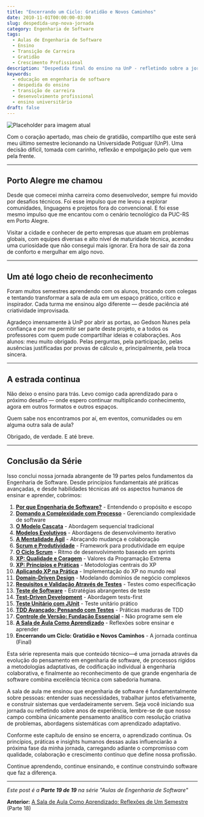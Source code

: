 ```yaml
---
title: "Encerrando um Ciclo: Gratidão e Novos Caminhos"
date: 2010-11-01T00:00:00-03:00
slug: despedida-unp-nova-jornada
category: Engenharia de Software
tags:
  - Aulas de Engenharia de Software
  - Ensino
  - Transição de Carreira
  - Gratidão
  - Crescimento Profissional
description: "Despedida final do ensino na UnP - refletindo sobre a jornada e seguindo para novos desafios em Porto Alegre."
keywords:
  - educação em engenharia de software
  - despedida do ensino
  - transição de carreira
  - desenvolvimento profissional
  - ensino universitário
draft: false
---
```


![Placeholder para imagem atual](caminho/para/imagem-placeholder.jpeg)

Com o coração apertado, mas cheio de gratidão, compartilho que este será meu último semestre lecionando na Universidade Potiguar (UnP). Uma decisão difícil, tomada com carinho, reflexão e empolgação pelo que vem pela frente.

---

## Porto Alegre me chamou

Desde que comecei minha carreira como desenvolvedor, sempre fui movido por desafios técnicos. Foi esse impulso que me levou a explorar comunidades, linguagens e projetos fora do convencional. E foi esse mesmo impulso que me encantou com o cenário tecnológico da PUC-RS em Porto Alegre.

Visitar a cidade e conhecer de perto empresas que atuam em problemas globais, com equipes diversas e alto nível de maturidade técnica, acendeu uma curiosidade que não consegui mais ignorar. Era hora de sair da zona de conforto e mergulhar em algo novo.

---

## Um até logo cheio de reconhecimento

Foram muitos semestres aprendendo com os alunos, trocando com colegas e tentando transformar a sala de aula em um espaço prático, crítico e inspirador. Cada turma me ensinou algo diferente — desde paciência até criatividade improvisada.

Agradeço imensamente à UnP por abrir as portas, ao Gedson Nunes pela confiança e por me permitir ser parte deste projeto, e a todos os professores com quem pude compartilhar ideias e colaborações. Aos alunos: meu muito obrigado. Pelas perguntas, pela participação, pelas ausências justificadas por provas de cálculo e, principalmente, pela troca sincera.

---

## A estrada continua

Não deixo o ensino para trás. Levo comigo cada aprendizado para o próximo desafio — onde espero continuar multiplicando conhecimento, agora em outros formatos e outros espaços.

Quem sabe nos encontramos por aí, em eventos, comunidades ou em alguma outra sala de aula?

Obrigado, de verdade. E até breve.

---

## Conclusão da Série

Isso conclui nossa jornada abrangente de 19 partes pelos fundamentos da Engenharia de Software. Desde princípios fundamentais até práticas avançadas, e desde habilidades técnicas até os aspectos humanos de ensinar e aprender, cobrimos:

1. **[Por que Engenharia de Software?](/pt/posts/2010-02-24-software-engineering-purpose/)** - Entendendo o propósito e escopo
2. **[Domando a Complexidade com Processo](/pt/posts/2010-03-02-complexity-process/)** - Gerenciando complexidade de software
3. **[O Modelo Cascata](/pt/posts/2010-03-10-waterfall-model/)** - Abordagem sequencial tradicional
4. **[Modelos Evolutivos](/pt/posts/2010-03-18-evolutionary-models/)** - Abordagens de desenvolvimento iterativo
5. **[A Mentalidade Ágil](/pt/posts/2010-03-26-agile-mindset/)** - Abraçando mudança e colaboração
6. **[Scrum e Produtividade](/pt/posts/2010-04-03-scrum-productivity/)** - Framework para produtividade em equipe
7. **[O Ciclo Scrum](/pt/posts/2010-04-11-scrum-cycle/)** - Ritmo de desenvolvimento baseado em sprints
8. **[XP: Qualidade e Coragem](/pt/posts/2010-04-19-xp-quality-courage/)** - Valores da Programação Extrema
9. **[XP: Princípios e Práticas](/pt/posts/2010-05-01-xp-principles-practices/)** - Metodologias centrais do XP
10. **[Aplicando XP na Prática](/pt/posts/2010-05-08-applying-xp-strategies/)** - Implementação do XP no mundo real
11. **[Domain-Driven Design](/pt/posts/2010-05-15-domain-driven-design/)** - Modelando domínios de negócio complexos
12. **[Requisitos e Validação Através de Testes](/pt/posts/2010-05-22-requirements-validation-tests/)** - Testes como especificação
13. **[Teste de Software](/pt/posts/2010-05-29-software-testing/)** - Estratégias abrangentes de teste
14. **[Test-Driven Development](/pt/posts/2010-06-05-test-driven-development/)** - Abordagem tests-first
15. **[Teste Unitário com JUnit](/pt/posts/2010-06-12-junit-unit-testing/)** - Teste unitário prático
16. **[TDD Avançado: Pensando com Testes](/pt/posts/2010-06-19-tdd-avancado-pensando-com-testes/)** - Práticas maduras de TDD
17. **[Controle de Versão: Fundação Essencial](/pt/posts/2010-06-26-controle-versao-fundacao-essencial/)** - Não programe sem ele
18. **[A Sala de Aula Como Aprendizado](/pt/posts/2010-07-03-sala-aula-aprendizado-reflexoes/)** - Reflexões sobre ensinar e aprender
19. **Encerrando um Ciclo: Gratidão e Novos Caminhos** - A jornada continua (Final)

Esta série representa mais que conteúdo técnico—é uma jornada através da evolução do pensamento em engenharia de software, de processos rígidos a metodologias adaptativas, de codificação individual à engenharia colaborativa, e finalmente ao reconhecimento de que grande engenharia de software combina excelência técnica com sabedoria humana.

A sala de aula me ensinou que engenharia de software é fundamentalmente sobre pessoas: entender suas necessidades, trabalhar juntos efetivamente, e construir sistemas que verdadeiramente servem. Seja você iniciando sua jornada ou refletindo sobre anos de experiência, lembre-se de que nosso campo combina únicamente pensamento analítico com resolução criativa de problemas, abordagens sistemáticas com aprendizado adaptativo.

Conforme este capítulo de ensino se encerra, o aprendizado continua. Os princípios, práticas e insights humanos dessas aulas influenciarão a próxima fase da minha jornada, carregando adiante o compromisso com qualidade, colaboração e crescimento contínuo que define nossa profissão.

Continue aprendendo, continue ensinando, e continue construindo software que faz a diferença.

---

_Este post é a **Parte 19 de 19** na série "Aulas de Engenharia de Software"_

**Anterior:** [A Sala de Aula Como Aprendizado: Reflexões de Um Semestre](/pt/posts/2010-07-03-sala-aula-aprendizado-reflexoes/) (Parte 18)

